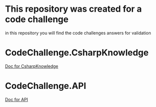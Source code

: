 # This repository was created for a code challenge
in this repository you will find the code challenges answers for validation

# CodeChallenge.CsharpKnowledge
[Doc for CsharpKnowledge](./Docs/csharpknowledge.md)

# CodeChallenge.API
[Doc for API](./Docs/api.md)